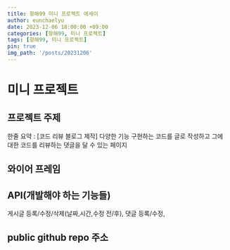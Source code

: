 ```yaml
---
title: 항해99 미니 프로젝트 에세이
author: eunchaelyu
date: 2023-12-06 18:00:00 +09:00
categories: [항해99, 미니 프로젝트]
tags: [항해99, 미니 프로젝트]
pin: true
img_path: '/posts/20231206'
---
```



# 미니 프로젝트 
 
## 프로젝트 주제
  한줄 요약
: [코드 리뷰 블로그 제작]
다양한 기능 구현하는 코드를 글로 작성하고 그에 대한 코드를 리뷰하는 댓글을 달 수 있는 페이지   
> 
  
## 와이어 프레임

## API(개발해야 하는 기능들)
게시글 등록/수정/삭제(날짜,시간,수정 전/후), 댓글 등록/수정,

## public github repo 주소









